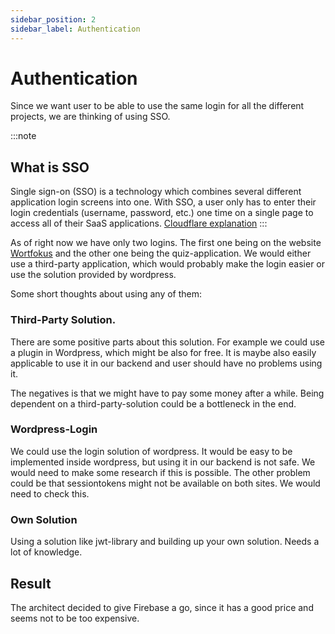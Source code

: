 ```yaml
---
sidebar_position: 2
sidebar_label: Authentication
---
```


# Authentication

Since we want user to be able to use the same login for all the different projects, we are thinking of using SSO.

:::note
## What is SSO

Single sign-on (SSO) is a technology which combines several different application login screens into one. With SSO, a user only has to enter their login credentials (username, password, etc.) one time on a single page to access all of their SaaS applications.
[Cloudflare explanation](https://www.cloudflare.com/learning/access-management/what-is-sso/)
:::

As of right now we have only two logins. The first one being on the website [Wortfokus](https://www.wortfokus.org) and the other one being the quiz-application. We would either use a third-party application, which would probably make the login easier or use the solution provided by wordpress.

Some short thoughts about using any of them:

### Third-Party Solution.

There are some positive parts about this solution. For example we could use a plugin in Wordpress, which might be also for free.
It is maybe also easily applicable to use it in our backend and user should have no problems using it.

The negatives is that we might have to pay some money after a while. Being dependent on a third-party-solution could be a bottleneck in the end.


### Wordpress-Login

We could use the login solution of wordpress. It would be easy to be implemented inside wordpress, but using it in our backend is not safe. We would need to make some research if this is possible.
The other problem could be that sessiontokens might not be available on both sites. We would need to check this.

### Own Solution

Using a solution like jwt-library and building up your own solution. Needs a lot of knowledge.


## Result

The architect decided to give Firebase a go, since it has a good price and seems not to be too expensive.